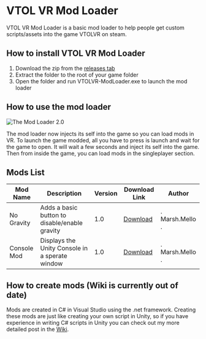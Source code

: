 # VTOL VR Mod Loader
VTOL VR Mod Loader is a basic mod loader to help people get custom scripts/assets into the game VTOLVR on steam. 

## How to install VTOL VR Mod Loader

 1. Download the zip from the [releases tab](https://github.com/MarshMello0/VTOLVR-ModLoader/releases)
 2. Extract the folder to the root of your game folder
 3. Open the folder and run VTOLVR-ModLoader.exe to launch the mod loader

## How to use the mod loader
![The Mod Loader 2.0](https://giant.gfycat.com/AdoredInferiorIrishwolfhound.gif)

The mod loader now injects its self into the game so you can load mods in VR. To launch the game modded, all you have to press is launch and wait for the game to open. It will wait a few seconds and inject its self into the game. Then from inside the game, you can load mods in the singleplayer section.

## Mods List
|Mod Name | Description|Version | Download Link | Author |
|--|--|--|--|--|
|No Gravity|Adds a basic button to disable/enable gravity|1.0 | [Download](https://github.com/MarshMello0/VTOLVR-ModLoader/raw/release/Example%20Mods/NoGravity/NoGravity.dll)| . Marsh.Mello . |
|Console Mod|Displays the Unity Console in a sperate window|1.0 | [Download](https://github.com/MarshMello0/MarshMellos_VTOLVR_Mods/raw/master/ConsoleMod/ConsoleMod.dll)| . Marsh.Mello . |

## How to create mods (Wiki is currently out of date)

Mods are created in C# in Visual Studio using the .net framework. Creating these mods are just like creating your own script in Unity, so if you have experience in writing C# scripts in Unity you can check out my more detailed post in the [Wiki](https://github.com/MarshMello0/VTOLVR-ModLoader/wiki).

